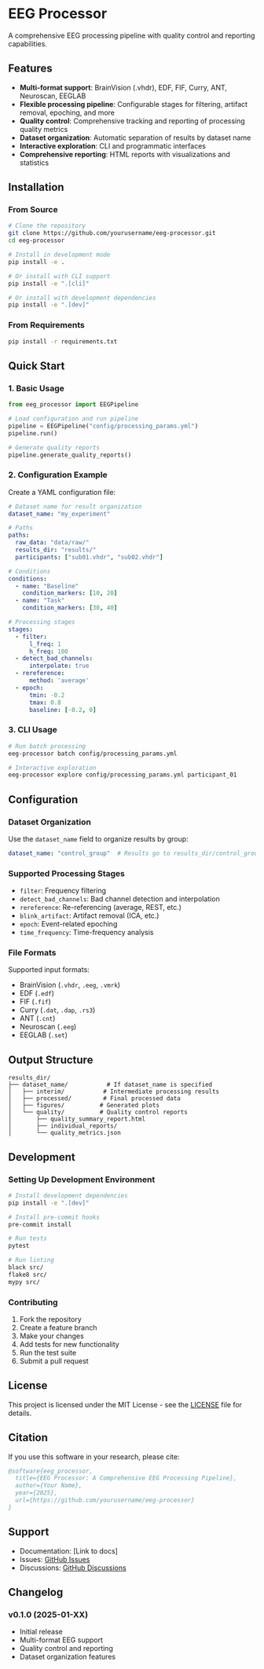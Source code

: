 # EEG Processor

A comprehensive EEG processing pipeline with quality control and reporting capabilities.

## Features

- **Multi-format support**: BrainVision (.vhdr), EDF, FIF, Curry, ANT, Neuroscan, EEGLAB
- **Flexible processing pipeline**: Configurable stages for filtering, artifact removal, epoching, and more
- **Quality control**: Comprehensive tracking and reporting of processing quality metrics
- **Dataset organization**: Automatic separation of results by dataset name
- **Interactive exploration**: CLI and programmatic interfaces
- **Comprehensive reporting**: HTML reports with visualizations and statistics

## Installation

### From Source

```bash
# Clone the repository
git clone https://github.com/yourusername/eeg-processor.git
cd eeg-processor

# Install in development mode
pip install -e .

# Or install with CLI support
pip install -e ".[cli]"

# Or install with development dependencies
pip install -e ".[dev]"
```

### From Requirements

```bash
pip install -r requirements.txt
```

## Quick Start

### 1. Basic Usage

```python
from eeg_processor import EEGPipeline

# Load configuration and run pipeline
pipeline = EEGPipeline("config/processing_params.yml")
pipeline.run()

# Generate quality reports
pipeline.generate_quality_reports()
```

### 2. Configuration Example

Create a YAML configuration file:

```yaml
# Dataset name for result organization
dataset_name: "my_experiment"

# Paths
paths:
  raw_data: "data/raw/"
  results_dir: "results/"
  participants: ["sub01.vhdr", "sub02.vhdr"]

# Conditions
conditions:
  - name: "Baseline"
    condition_markers: [10, 20]
  - name: "Task"
    condition_markers: [30, 40]

# Processing stages
stages:
  - filter:
      l_freq: 1
      h_freq: 100
  - detect_bad_channels:
      interpolate: true
  - rereference:
      method: 'average'
  - epoch:
      tmin: -0.2
      tmax: 0.8
      baseline: [-0.2, 0]
```

### 3. CLI Usage

```bash
# Run batch processing
eeg-processor batch config/processing_params.yml

# Interactive exploration
eeg-processor explore config/processing_params.yml participant_01
```

## Configuration

### Dataset Organization

Use the `dataset_name` field to organize results by group:

```yaml
dataset_name: "control_group"  # Results go to results_dir/control_group/
```

### Supported Processing Stages

- `filter`: Frequency filtering
- `detect_bad_channels`: Bad channel detection and interpolation
- `rereference`: Re-referencing (average, REST, etc.)
- `blink_artifact`: Artifact removal (ICA, etc.)
- `epoch`: Event-related epoching
- `time_frequency`: Time-frequency analysis

### File Formats

Supported input formats:
- BrainVision (`.vhdr`, `.eeg`, `.vmrk`)
- EDF (`.edf`)
- FIF (`.fif`)
- Curry (`.dat`, `.dap`, `.rs3`)
- ANT (`.cnt`)
- Neuroscan (`.eeg`)
- EEGLAB (`.set`)

## Output Structure

```
results_dir/
├── dataset_name/           # If dataset_name is specified
│   ├── interim/           # Intermediate processing results
│   ├── processed/         # Final processed data
│   ├── figures/          # Generated plots
│   └── quality/          # Quality control reports
│       ├── quality_summary_report.html
│       ├── individual_reports/
│       └── quality_metrics.json
```

## Development

### Setting Up Development Environment

```bash
# Install development dependencies
pip install -e ".[dev]"

# Install pre-commit hooks
pre-commit install

# Run tests
pytest

# Run linting
black src/
flake8 src/
mypy src/
```

### Contributing

1. Fork the repository
2. Create a feature branch
3. Make your changes
4. Add tests for new functionality
5. Run the test suite
6. Submit a pull request

## License

This project is licensed under the MIT License - see the [LICENSE](LICENSE) file for details.

## Citation

If you use this software in your research, please cite:

```bibtex
@software{eeg_processor,
  title={EEG Processor: A Comprehensive EEG Processing Pipeline},
  author={Your Name},
  year={2025},
  url={https://github.com/yourusername/eeg-processor}
}
```

## Support

- Documentation: [Link to docs]
- Issues: [GitHub Issues](https://github.com/yourusername/eeg-processor/issues)
- Discussions: [GitHub Discussions](https://github.com/yourusername/eeg-processor/discussions)

## Changelog

### v0.1.0 (2025-01-XX)
- Initial release
- Multi-format EEG support
- Quality control and reporting
- Dataset organization features
